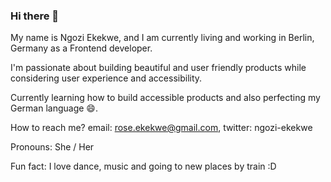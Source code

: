 ### Hi there 👋

My name is Ngozi Ekekwe, and I am currently living and working in Berlin, Germany as a Frontend developer.

I'm passionate about building beautiful and user friendly products while considering user experience and accessibility.

Currently learning how to build accessible products and also perfecting my German language 😄.

How to reach me?  email: rose.ekekwe@gmail.com, twitter: ngozi-ekekwe

Pronouns: She / Her

Fun fact: I love dance, music and going to new places by train :D

<!--
**ngozi-ekekwe/ngozi-ekekwe** is a ✨ _special_ ✨ repository because its `README.md` (this file) appears on your GitHub profile.

Here are some ideas to get you started:

- 🔭 I’m currently working on ...
- 🌱 I’m currently learning ...
- 👯 I’m looking to collaborate on ...
- 🤔 I’m looking for help with ...
- 💬 Ask me about ...
- 📫 How to reach me: ...
- 😄 Pronouns: ...
- ⚡ Fun fact: ...
-->
